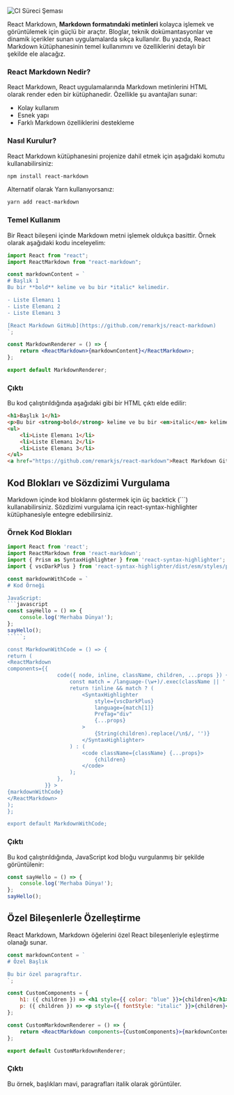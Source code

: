 ![CI Süreci Şeması](https://refine-web.imgix.net/blog/2023-08-24-react-markdown/social-2.png?w=1788)

React Markdown, **Markdown formatındaki metinleri** kolayca işlemek ve görüntülemek için güçlü bir araçtır. Bloglar, teknik dokümantasyonlar ve dinamik içerikler sunan uygulamalarda sıkça kullanılır. Bu yazıda, React Markdown kütüphanesinin temel kullanımını ve özelliklerini detaylı bir şekilde ele alacağız.

### React Markdown Nedir?

React Markdown, React uygulamalarında Markdown metinlerini HTML olarak render eden bir kütüphanedir. Özellikle şu avantajları sunar:

-   Kolay kullanım
-   Esnek yapı
-   Farklı Markdown özelliklerini destekleme

### Nasıl Kurulur?

React Markdown kütüphanesini projenize dahil etmek için aşağıdaki komutu kullanabilirsiniz:

```bash
npm install react-markdown
```

Alternatif olarak Yarn kullanıyorsanız:

```bash
yarn add react-markdown
```

### Temel Kullanım

Bir React bileşeni içinde Markdown metni işlemek oldukça basittir. Örnek olarak aşağıdaki kodu inceleyelim:

```jsx
import React from "react";
import ReactMarkdown from "react-markdown";

const markdownContent = `
# Başlık 1
Bu bir **bold** kelime ve bu bir *italic* kelimedir.

- Liste Elemanı 1
- Liste Elemanı 2
- Liste Elemanı 3

[React Markdown GitHub](https://github.com/remarkjs/react-markdown)
`;

const MarkdownRenderer = () => {
    return <ReactMarkdown>{markdownContent}</ReactMarkdown>;
};

export default MarkdownRenderer;
```

### Çıktı

Bu kod çalıştırıldığında aşağıdaki gibi bir HTML çıktı elde edilir:

```html
<h1>Başlık 1</h1>
<p>Bu bir <strong>bold</strong> kelime ve bu bir <em>italic</em> kelimedir.</p>
<ul>
    <li>Liste Elemanı 1</li>
    <li>Liste Elemanı 2</li>
    <li>Liste Elemanı 3</li>
</ul>
<a href="https://github.com/remarkjs/react-markdown">React Markdown GitHub</a>
```

## Kod Blokları ve Sözdizimi Vurgulama

Markdown içinde kod bloklarını göstermek için üç backtick (```) kullanabilirsiniz. Sözdizimi vurgulama için react-syntax-highlighter kütüphanesiyle entegre edebilirsiniz.

### Örnek Kod Blokları

````jsx
import React from 'react';
import ReactMarkdown from 'react-markdown';
import { Prism as SyntaxHighlighter } from 'react-syntax-highlighter';
import { vscDarkPlus } from 'react-syntax-highlighter/dist/esm/styles/prism';

const markdownWithCode = `
# Kod Örneği

JavaScript:
```javascript
const sayHello = () => {
    console.log('Merhaba Dünya!');
};
sayHello();
`````;

const MarkdownWithCode = () => {
return (
<ReactMarkdown
components={{
                code({ node, inline, className, children, ...props }) {
                    const match = /language-(\w+)/.exec(className || '');
                    return !inline && match ? (
                        <SyntaxHighlighter
                            style={vscDarkPlus}
                            language={match[1]}
                            PreTag="div"
                            {...props}
                        >
                            {String(children).replace(/\n$/, '')}
                        </SyntaxHighlighter>
                    ) : (
                        <code className={className} {...props}>
                            {children}
                        </code>
                    );
                },
            }} >
{markdownWithCode}
</ReactMarkdown>
);
};

export default MarkdownWithCode;

````

### Çıktı
Bu kod çalıştırıldığında, JavaScript kod bloğu vurgulanmış bir şekilde görüntülenir:

```javascript
const sayHello = () => {
    console.log('Merhaba Dünya!');
};
sayHello();
````

## Özel Bileşenlerle Özelleştirme

React Markdown, Markdown öğelerini özel React bileşenleriyle eşleştirme olanağı sunar.

```jsx
const markdownContent = `
# Özel Başlık

Bu bir özel paragraftır.
`;

const CustomComponents = {
    h1: ({ children }) => <h1 style={{ color: "blue" }}>{children}</h1>,
    p: ({ children }) => <p style={{ fontStyle: "italic" }}>{children}</p>,
};

const CustomMarkdownRenderer = () => {
    return <ReactMarkdown components={CustomComponents}>{markdownContent}</ReactMarkdown>;
};

export default CustomMarkdownRenderer;
```

### Çıktı

Bu örnek, başlıkları mavi, paragrafları italik olarak görüntüler.